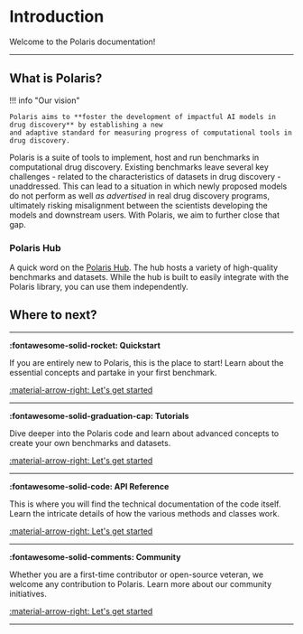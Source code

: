 # Introduction

Welcome to the Polaris documentation!



--- 

## What is Polaris?

!!! info "Our vision"

    Polaris aims to **foster the development of impactful AI models in drug discovery** by establishing a new 
    and adaptive standard for measuring progress of computational tools in drug discovery.

Polaris is a suite of tools to implement, host and run benchmarks in computational drug discovery. Existing benchmarks leave several key challenges - related to the characteristics of datasets in drug discovery - unaddressed. This can lead to a situation in which newly proposed models do not perform as well _as advertised_ in real drug discovery programs, ultimately risking misalignment between the scientists developing the models and downstream users. With Polaris, we aim to further close that gap. 

### Polaris Hub
A quick word on the [Polaris Hub](https://polarishub.io/). The hub hosts a variety of high-quality benchmarks and datasets. While the hub is built to easily integrate with the Polaris library, you can use them independently.

## Where to next?

---

**:fontawesome-solid-rocket:  Quickstart**

If you are entirely new to Polaris, this is the place to start! Learn about the essential concepts and partake in your first benchmark.

[:material-arrow-right: Let's get started](./quickstart.md)


---

**:fontawesome-solid-graduation-cap:  Tutorials**

Dive deeper into the Polaris code and learn about advanced concepts to create your own benchmarks and datasets. 

[:material-arrow-right: Let's get started](./quickstart.md)

---

**:fontawesome-solid-code:  API Reference**

This is where you will find the technical documentation of the code itself. Learn the intricate details of how the various methods and classes work.

[:material-arrow-right: Let's get started](./api/dataset.md)

---

**:fontawesome-solid-comments:  Community**

Whether you are a first-time contributor or open-source veteran, we welcome any contribution to Polaris. Learn more about our community initiatives.

[:material-arrow-right: Let's get started](./quickstart.md)

---

